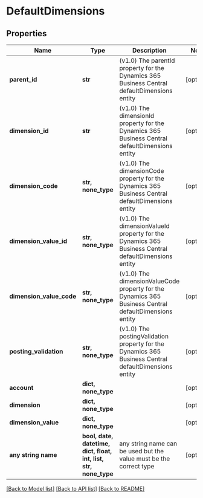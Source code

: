 # DefaultDimensions


## Properties
Name | Type | Description | Notes
------------ | ------------- | ------------- | -------------
**parent_id** | **str** | (v1.0) The parentId property for the Dynamics 365 Business Central defaultDimensions entity | [optional] 
**dimension_id** | **str** | (v1.0) The dimensionId property for the Dynamics 365 Business Central defaultDimensions entity | [optional] 
**dimension_code** | **str, none_type** | (v1.0) The dimensionCode property for the Dynamics 365 Business Central defaultDimensions entity | [optional] 
**dimension_value_id** | **str, none_type** | (v1.0) The dimensionValueId property for the Dynamics 365 Business Central defaultDimensions entity | [optional] 
**dimension_value_code** | **str, none_type** | (v1.0) The dimensionValueCode property for the Dynamics 365 Business Central defaultDimensions entity | [optional] 
**posting_validation** | **str, none_type** | (v1.0) The postingValidation property for the Dynamics 365 Business Central defaultDimensions entity | [optional] 
**account** | **dict, none_type** |  | [optional] 
**dimension** | **dict, none_type** |  | [optional] 
**dimension_value** | **dict, none_type** |  | [optional] 
**any string name** | **bool, date, datetime, dict, float, int, list, str, none_type** | any string name can be used but the value must be the correct type | [optional]

[[Back to Model list]](../README.md#documentation-for-models) [[Back to API list]](../README.md#documentation-for-api-endpoints) [[Back to README]](../README.md)


